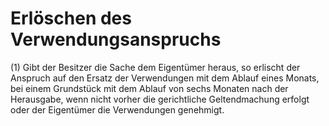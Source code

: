 # Erlöschen des Verwendungsanspruchs

(1) Gibt der Besitzer die Sache dem Eigentümer heraus, so erlischt der Anspruch auf den Ersatz der Verwendungen mit dem Ablauf eines Monats, bei einem Grundstück mit dem Ablauf von sechs Monaten nach der Herausgabe, wenn nicht vorher die gerichtliche Geltendmachung erfolgt oder der Eigentümer die Verwendungen genehmigt.